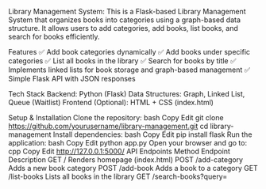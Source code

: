 Library Management System: 
This is a Flask-based Library Management System that organizes books into categories using a graph-based data structure. It allows users to add categories, add books, list books, and search for books efficiently.

Features
✅ Add book categories dynamically
✅ Add books under specific categories
✅ List all books in the library
✅ Search for books by title
✅ Implements linked lists for book storage and graph-based management
✅ Simple Flask API with JSON responses

Tech Stack
Backend: Python (Flask)
Data Structures: Graph, Linked List, Queue (Waitlist)
Frontend (Optional): HTML + CSS (index.html)


Setup & Installation
Clone the repository:
bash
Copy
Edit
git clone https://github.com/yourusername/library-management.git
cd library-management
Install dependencies:
bash
Copy
Edit
pip install flask
Run the application:
bash
Copy
Edit
python app.py
Open your browser and go to:
cpp
Copy
Edit
http://127.0.0.1:5000/
API Endpoints
Method	Endpoint	Description
GET	/	Renders homepage (index.html)
POST	/add-category	Adds a new book category
POST	/add-book	Adds a book to a category
GET	/list-books	Lists all books in the library
GET	/search-books?query=<title>	Searches for books by title


Future Enhancements
🔹 User authentication system
🔹 Borrow/return books with availability tracking
🔹 UI improvements with React/Bootstrap

Contributions & suggestions are welcome! 🚀
